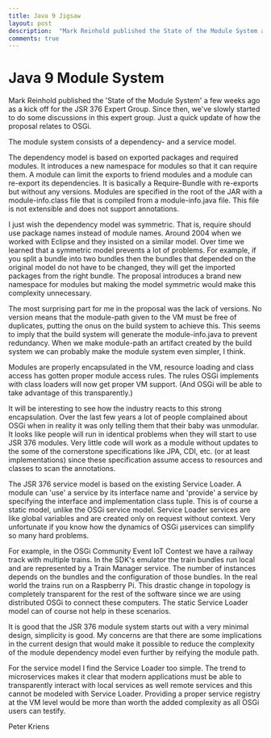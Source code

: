 ```yaml
---
title: Java 9 Jigsaw
layout: post
description:  "Mark Reinhold published the State of the Module System a few weeks ago as a kick off for the JSR 376 Expert Group. Since then, we've slowly started to do some discussions in this expert ..."
comments: true
---
```


# Java 9 Module System

Mark Reinhold published the 'State of the Module System' a few weeks ago as a kick off for the JSR 376 Expert Group. Since then, we've slowly started to do some discussions in this expert group. Just a quick update of how the proposal relates to OSGi.

The module system consists of a dependency- and a service model.

The dependency model is based on exported packages and required modules. It introduces a new namespace for modules so that it can require them. A module can limit the exports to friend modules and a module can re-export its dependencies. It is basically a Require-Bundle with re-exports but without any versions.  Modules are specified in the root of the JAR with a module-info.class file that is compiled from a module-info.java file. This file is not extensible and does not support annotations.

I just wish the dependency model was symmetric. That is, require should use package names instead of module names. Around 2004 when we worked with Eclipse and they insisted on a similar model. Over time we learned that a symmetric model prevents a lot of problems. For example, if you split  a bundle into two bundles then the bundles that depended on the original model do not have to be changed, they will get the imported packages from the right bundle. The proposal introduces a brand new namespace for modules but making the model symmetric would make this complexity unnecessary.

The most surprising part for me in the proposal was the lack of versions. No version means that the module-path given to the VM must be free of duplicates, putting the onus on the build system to achieve this. This seems to imply that the build system will generate the module-info.java to prevent redundancy. When we make module-path an artifact created by the build system we can probably make the module system even simpler, I think.

Modules are properly encapsulated in the VM, resource loading and class access has gotten proper module access rules. The rules OSGi implements with class loaders will now get proper VM support. (And OSGi will be able to take advantage of this transparently.)

It will be interesting to see how the industry reacts to this strong encapsulation. Over the last few years a lot of people complained about OSGi when in reality it was only telling them that their baby was unmodular. It looks like people will run in identical problems when they will start to use JSR 376 modules. Very little code will work as a module without updates to the some of the cornerstone specifications like JPA, CDI, etc. (or at least implementations) since these specification assume access to resources and classes to scan the annotations.

The JSR 376 service model is based on the existing Service Loader. A module can 'use' a service by its interface name and 'provide' a service by specifying the interface and implementation class tuple. This is of course a static model, unlike the OSGi service model. Service Loader services are like global variables and are created only on request without context. Very unfortunate if you know how the dynamics of OSGi µservices can simplify so many hard problems.

For example, in the OSGi Community Event IoT Contest we have a railway track with multiple trains. In the SDK's emulator the train bundles run local and are represented by a Train Manager service. The number of instances depends on the bundles and the configuration of those bundles. In the real world the trains run on a Raspberry Pi. This drastic change in topology is completely transparent for the rest of the software since we are using distributed OSGi to connect these computers. The static Service Loader model can of course not help in these scenarios.

It is good that the JSR 376 module system starts out with a very minimal design, simplicity is good. My concerns are that there are some implications in the current design that would make it possible to reduce the complexity of the module dependency model even further by reifying the module path.

For the service model I find the Service Loader too simple. The trend to microservices makes it clear that modern applications must be able to transparently interact with local services as well remote services and this cannot be modeled with Service Loader. Providing a proper service registry at the VM level would be more than worth the added complexity as all OSGi  users can testify.

Peter Kriens



